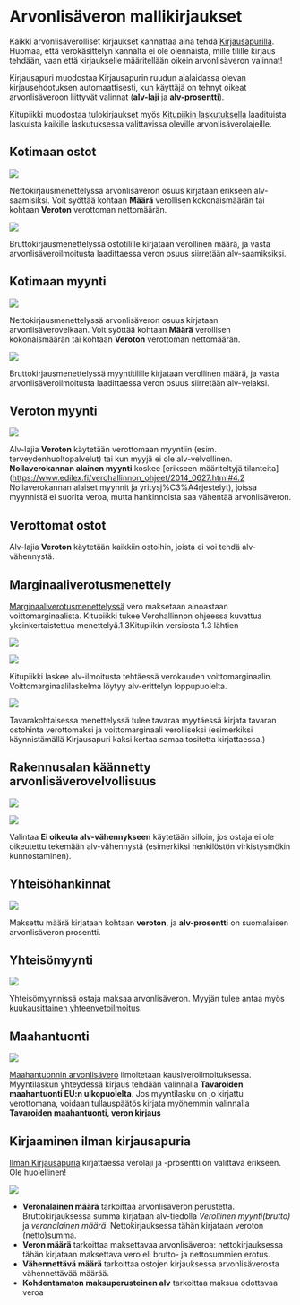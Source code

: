 # Arvonlisäveron mallikirjaukset

Kaikki arvonlisäverolliset kirjaukset kannattaa aina tehdä [Kirjausapurilla](/kirjaus/apuri). Huomaa, että verokäsittelyn kannalta ei ole olennaista, mille tilille kirjaus tehdään, vaan että kirjaukselle määritellään oikein arvonlisäveron valinnat!

Kirjausapuri muodostaa Kirjausapurin ruudun alalaidassa olevan kirjausehdotuksen automaattisesti, kun käyttäjä on tehnyt oikeat arvonlisäveroon liittyvät valinnat (**alv-laji** ja **alv-prosentti**).

Kitupiikki muodostaa tulokirjaukset myös [Kitupiikin laskutuksella](/laskutus) laadituista laskuista kaikille laskutuksessa valittavissa oleville arvonlisäverolajeille.

## Kotimaan ostot

![](nettoosto.png)

Nettokirjausmenettelyssä arvonlisäveron osuus kirjataan erikseen alv-saamisiksi. Voit syöttää kohtaan **Määrä** verollisen kokonaismäärän tai kohtaan **Veroton** verottoman nettomäärän.

![](bruttoosto.png)

Bruttokirjausmenettelyssä ostotilille kirjataan verollinen määrä, ja vasta arvonlisäveroilmoitusta laadittaessa veron osuus siirretään alv-saamiksiksi.

## Kotimaan myynti

![](nettomyynti.png)

Nettokirjausmenettelyssä arvonlisäveron osuus kirjataan arvonlisäverovelkaan. Voit syöttää kohtaan **Määrä** verollisen kokonaismäärän tai kohtaan **Veroton** verottoman nettomäärän.

![](bruttomyynti.png)

Bruttokirjausmenettelyssä myyntitilille kirjataan verollinen määrä, ja vasta arvonlisäveroilmoitusta laadittaessa veron osuus siirretään alv-velaksi.

## Veroton myynti

![](nollamyynti.png)

Alv-lajia **Veroton** käytetään verottomaan myyntiin (esim. terveydenhuoltopalvelut) tai kun myyjä ei ole alv-velvollinen. **Nollaverokannan alainen myynti** koskee [erikseen määriteltyjä tilanteita](https://www.edilex.fi/verohallinnon_ohjeet/2014_0627.html#4.2 Nollaverokannan alaiset myynnit ja yritysj%C3%A4rjestelyt), joissa myynnistä ei suorita veroa, mutta hankinnoista saa vähentää arvonlisäveron.

## Verottomat ostot

Alv-lajia **Veroton** käytetään kaikkiin ostoihin, joista ei voi tehdä alv-vähennystä.

## Marginaaliverotusmenettely

[Marginaaliverotusmenettelyssä](https://www.vero.fi/syventavat-vero-ohjeet/ohje-hakusivu/48682/k%C3%A4ytettyjen-tavaroiden-sek%C3%A4-taide--ker%C3%A4ily--ja-antiikkiesineiden-marginaaliverotusmenettely/) vero maksetaan ainoastaan voittomarginaalista. Kitupiikki tukee Verohallinnon ohjeessa kuvattua yksinkertaistettua menettelyä.<span class=ver>1.3<span class=selite>Kitupiikin versiosta 1.3 lähtien</span></span>

![](marginaaliosto.png)

![](marginaalimyynti.png)

Kitupiikki laskee alv-ilmoitusta tehtäessä verokauden voittomarginaalin. Voittomarginaalilaskelma löytyy alv-erittelyn loppupuolelta.

![](marginaalilaskelma.png)

Tavarakohtaisessa menettelyssä tulee tavaraa myytäessä kirjata tavaran ostohinta verottomaksi ja voittomarginaali verolliseksi (esimerkiksi käynnistämällä Kirjausapuri kaksi kertaa samaa tositetta kirjattaessa.)

## Rakennusalan käännetty arvonlisäverovelvollisuus

![](rakennusosto.png)

![](rakennusmyynti.png)

Valintaa **Ei oikeuta alv-vähennykseen** käytetään silloin, jos ostaja ei ole oikeutettu tekemään alv-vähennystä (esimerkiksi henkilöstön virkistysmökin kunnostaminen).

## Yhteisöhankinnat

![](palveluosto.png)

Maksettu määrä kirjataan kohtaan **veroton**, ja **alv-prosentti** on suomalaisen arvonlisäveron prosentti.

## Yhteisömyynti

![](yhteisomyynti.png)

Yhteisömyynnissä ostaja maksaa arvonlisäveron. Myyjän tulee antaa myös [kuukausittainen yhteenvetoilmoitus](https://www.vero.fi/syventavat-vero-ohjeet/ohje-hakusivu/48617/arvonlisaveron_yhteenvetoilmoituksen_an/).

## Maahantuonti

![](tuontialv.png)

[Maahantuonnin arvonlisävero](https://www.vero.fi/yritykset-ja-yhteisot/tietoa-yritysverotuksesta/arvonlisaverotus/ulkomaankaupan_arvonlisaverotus/maahantuonnin-arvonlisavero/) ilmoitetaan kausiveroilmoituksessa. Myyntilaskun yhteydessä kirjaus tehdään valinnalla **Tavaroiden maahantuonti EU:n ulkopuolelta**. Jos myyntilasku on jo kirjattu verottomana, voidaan tullauspäätös kirjata myöhemmin valinnalla **Tavaroiden maahantuonti, veron kirjaus**

## Kirjaaminen ilman kirjausapuria

[Ilman Kirjausapuria](/kirjaus/kasin) kirjattaessa verolaji ja -prosentti on valittava erikseen. Ole huolellinen!

![](alvvalinta.png)

* **Veronalainen määrä** tarkoittaa arvonlisäveron perustetta. Bruttokirjauksessa summa kirjataan alv-tiedolla *Verollinen myynti(brutto)* ja *veronalainen määrä*. Nettokirjauksessa tähän kirjataan veroton (netto)summa.
* **Veron määrä** tarkoittaa maksettavaa arvonlisäveroa: nettokirjauksessa tähän kirjataan maksettava vero eli brutto- ja nettosummien erotus.
* **Vähennettävä määrä** tarkoittaa ostojen kirjauksessa arvonlisäverosta vähennettävää määrää.
* **Kohdentamaton maksuperusteinen alv** tarkoittaa maksua odottavaa veroa
